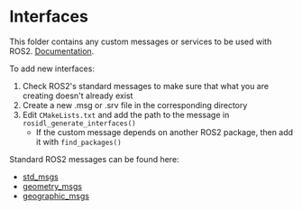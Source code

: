 # Interfaces
This folder contains any custom messages or services to be used with ROS2. [Documentation](https://docs.ros.org/en/foxy/Tutorials/Beginner-Client-Libraries/Custom-ROS2-Interfaces.html).

To add new interfaces:
1. Check ROS2's standard messages to make sure that what you are creating doesn't already exist
2. Create a new .msg or .srv file in the corresponding directory
3. Edit `CMakeLists.txt` and add the path to the message in `rosidl_generate_interfaces()`
    - If the custom message depends on another ROS2 package, then add it with `find_packages()`

Standard ROS2 messages can be found here:
- [std_msgs](https://index.ros.org/p/std_msgs/github-ros2-common_interfaces/)
- [geometry_msgs](https://docs.ros2.org/latest/api/geometry_msgs/index-msg.html)
- [geographic_msgs](https://index.ros.org/p/geographic_msgs/#humble-assets)
